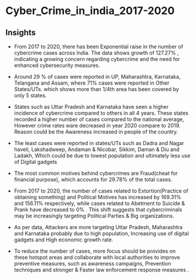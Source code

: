 # Cyber_Crime_in_india_2017-2020

## Insights 
* From 2017 to 2020, there has been Exponential raise in the number of cybercrime cases across India. The data shows  growth of 127.27% , indicating a growing concern regarding cybercrime and the need for enhanced cybersecurity measures.

* Around 29 % of cases were reported in UP, Maharashtra, Karnataka, Telangana and Assam, where 71% cases were reported in Other States/UTs. which shows more than 1/4th area has been covered by only 5 states.

* States such as Uttar Pradesh and Karnataka have seen a higher incidence of cybercrime compared to others in all 4 years. These states recorded a  higher number of cases compared to the national average, However crime rates ware decreased in year 2020 compare to 2019. Reason could be the Awareness increased in people of the country.

* The least cases were reported in states/UTs such as Dadra and Nagar haveli, Lakshadweep, Andaman & Nicobar, Sikkim, Daman & Diu and Ladakh, Which could be due to lowest population and ultimately less use of Digital gadgets 

* The most common motives behind cybercrimes are Fraud(cheat for financial purpose), which accounts for 29.78% of the total cases.

* From 2017 to 2020, the number of cases related to  Extortion(Practice of obtaining something) and Political Motives has increased by 169.31% and 156.11% respectively, while cases related to Abetment to Suicide & Prank have decreased to 0% . This shift suggests that cybercriminals may be increasingly targeting Political Parties & Big organizations.

* As per data, Attackers are more targeting Uttar Pradesh, Maharashtra and Karnataka probably due to high population, Increasing use of digital gadgets and High economic growth rate.

* To reduce the number of cases, more focus should be provides on these hotspot areas and collaborate with local authorities to improve preventive measures, such as awareness campaigns, Prevention techniques and stronger & Faster law enforcement response measures . 

